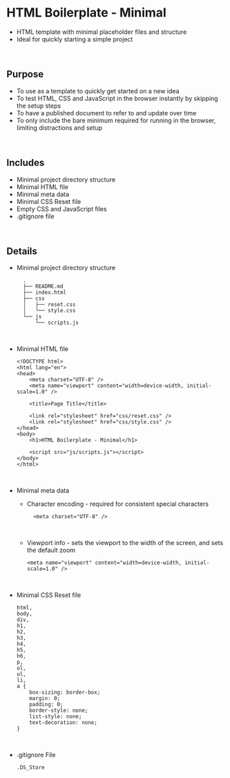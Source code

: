 # HTML Boilerplate - Minimal

-   HTML template with minimal placeholder files and structure
-   Ideal for quickly starting a simple project

<br>

## Purpose

-   To use as a template to quickly get started on a new idea
-   To test HTML, CSS and JavaScript in the browser instantly by skipping the setup steps
-   To have a published document to refer to and update over time
-   To only include the bare minimum required for running in the browser, limiting distractions and setup

<br>

## Includes

-   Minimal project directory structure
-   Minimal HTML file
-   Minimal meta data
-   Minimal CSS Reset file
-   Empty CSS and JavaScript files
-   .gitignore file

<br>

## Details

-   Minimal project directory structure

          .
          ├── README.md
          ├── index.html
          ├── css
          │   ├── reset.css
          │   └── style.css
          └── js
              └── scripts.js

<br>

-   Minimal HTML file

        <!DOCTYPE html>
        <html lang="en">
        <head>
            <meta charset="UTF-8" />
            <meta name="viewport" content="width=device-width, initial-scale=1.0" />

            <title>Page Title</title>

            <link rel="stylesheet" href="css/reset.css" />
            <link rel="stylesheet" href="css/style.css" />
        </head>
        <body>
            <h1>HTML Boilerplate - Minimal</h1>

            <script src="js/scripts.js"></script>
        </body>
        </html>

<br>

-   Minimal meta data

    -   Character encoding - required for consistent special characters

              <meta charset="UTF-8" />

    <br>

    -   Viewport info - sets the viewport to the width of the screen, and sets the default zoom

            <meta name="viewport" content="width=device-width, initial-scale=1.0" />

<br>

-   Minimal CSS Reset file

        html,
        body,
        div,
        h1,
        h2,
        h3,
        h4,
        h5,
        h6,
        p,
        ol,
        ul,
        li,
        a {
            box-sizing: border-box;
            margin: 0;
            padding: 0;
            border-style: none;
            list-style: none;
            text-decoration: none;
        }

<br>

-   .gitignore File

        .DS_Store
